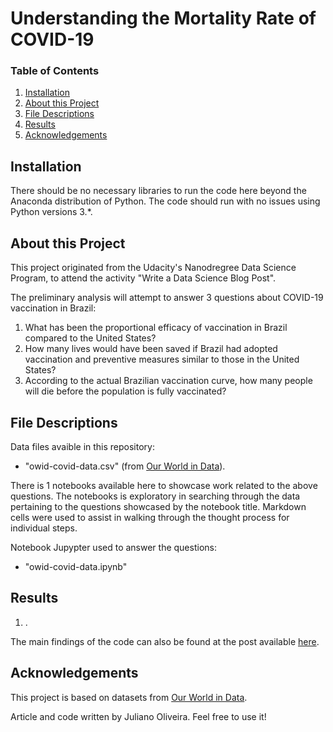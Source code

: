 Understanding the Mortality Rate of COVID-19
============================================

### Table of Contents

1. [Installation](#installation)
2. [About this Project](#motivation)
3. [File Descriptions](#files)
4. [Results](#results)
5. [Acknowledgements](#acknowledgements)

## Installation <a name="installation"></a>

There should be no necessary libraries to run the code here beyond the Anaconda distribution of Python. The code should run with no issues using Python versions 3.*.

## About this Project<a name="motivation"></a>

This project originated from the Udacity's Nanodregree Data Science Program, to attend the activity "Write a Data Science Blog Post".

The preliminary analysis will attempt to answer 3 questions about COVID-19 vaccination in Brazil:

1. What has been the proportional efficacy of vaccination in Brazil compared to the United States?
2. How many lives would have been saved if Brazil had adopted vaccination and preventive measures similar to those in the United States?
3. According to the actual Brazilian vaccination curve, how many people will die before the population is fully vaccinated? 

## File Descriptions <a name="files"></a>

Data files avaible in this repository:

- "owid-covid-data.csv" (from [Our World in Data](https://ourworldindata.org/covid-vaccinations)).

There is 1 notebooks available here to showcase work related to the above questions.  The notebooks is exploratory in searching through the data pertaining to the questions showcased by the notebook title.  Markdown cells were used to assist in walking through the thought process for individual steps.  

Notebook Jupypter used to answer the questions:

- "owid-covid-data.ipynb"

## Results<a name="results"></a>

1. .

The main findings of the code can also be found at the post available [here](https://medium.com/p/5ac715c5bfcb).

## Acknowledgements<a name="acknowledgements"></a>

This project is based on datasets from [Our World in Data](https://ourworldindata.org).

Article and code written by Juliano Oliveira. Feel free to use it!
